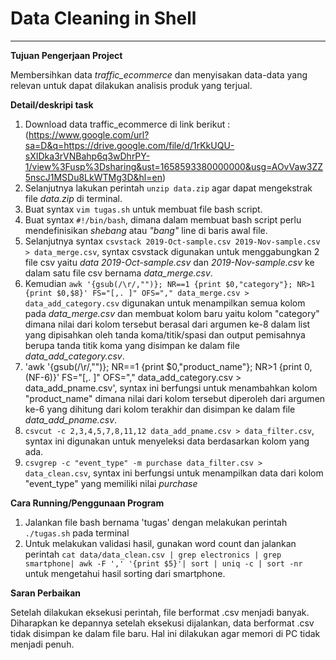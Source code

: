 # Data Cleaning in Shell

---

**Tujuan Pengerjaan Project**

Membersihkan data *traffic_ecommerce* dan menyisakan data-data yang relevan untuk dapat dilakukan analisis produk yang terjual.

**Detail/deskripi task**
1. Download data traffic_ecommerce di link berikut : (https://www.google.com/url?sa=D&q=https://drive.google.com/file/d/1rKkUQU-sXIDka3rVNBahp6q3wDhrPY-1/view%3Fusp%3Dsharing&ust=1658593380000000&usg=AOvVaw3ZZ5nscJ1MSDu8LkWTMg3D&hl=en)
2. Selanjutnya lakukan perintah `unzip data.zip` agar dapat mengekstrak file *data.zip* di terminal.
3. Buat syntax `vim tugas.sh` untuk membuat file bash script.
4. Buat syntax `#!/bin/bash`, dimana dalam membuat bash script perlu mendefinisikan *shebang* atau *"bang"* line di baris awal file.
5. Selanjutnya syntax `csvstack 2019-Oct-sample.csv 2019-Nov-sample.csv > data_merge.csv`, syntax csvstack digunakan untuk menggabungkan 2 file csv yaitu *data 2019-Oct-sample.csv* dan *2019-Nov-sample.csv* ke dalam satu file csv bernama *data_merge.csv*.
6. Kemudian `awk '{gsub(/\r/,"")}; NR==1 {print $0,"category"}; NR>1 {print $0,$8}' FS="[,. ]" OFS="," data_merge.csv > data_add_category.csv` digunakan untuk menampilkan semua kolom pada *data_merge.csv* dan membuat kolom baru yaitu kolom "category" dimana nilai dari kolom tersebut berasal dari argumen ke-8 dalam list yang dipisahkan oleh tanda koma/titik/spasi dan output pemisahnya berupa tanda titik koma yang disimpan ke dalam file *data_add_category.csv*.
7. 'awk '{gsub(/\r/,"")}; NR==1 {print $0,"product_name"}; NR>1 {print $0,$(NF-6)}' FS="[,. ]" OFS="," data_add_category.csv > data_add_pname.csv', syntax ini berfungsi untuk menambahkan kolom "product_name" dimana nilai dari kolom tersebut diperoleh dari argumen ke-6 yang dihitung dari kolom terakhir dan disimpan ke dalam file *data_add_pname.csv*.
8. `csvcut -c 2,3,4,5,7,8,11,12 data_add_pname.csv > data_filter.csv`, syntax ini digunakan untuk menyeleksi data berdasarkan kolom yang ada.
9. `csvgrep -c "event_type" -m purchase data_filter.csv > data_clean.csv`, syntax ini berfungsi untuk menampilkan data dari kolom "event_type" yang memiliki nilai *purchase*

**Cara Running/Penggunaan Program**
1. Jalankan file bash bernama 'tugas' dengan melakukan perintah `./tugas.sh` pada terminal
2. Untuk melakukan validasi hasil, gunakan word count dan jalankan perintah `cat data/data_clean.csv | grep electronics | grep smartphone| awk -F ',' '{print $5}'| sort | uniq -c | sort -nr` untuk mengetahui hasil sorting dari smartphone.

**Saran Perbaikan**

Setelah dilakukan eksekusi perintah, file berformat .csv menjadi banyak. Diharapkan ke depannya setelah eksekusi dijalankan, data berformat .csv tidak disimpan ke dalam file baru. Hal ini dilakukan agar memori di PC tidak menjadi penuh. 
